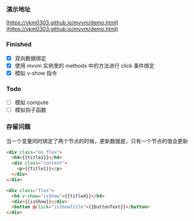 ### 演示地址
[https://vkm0303.github.io/mvvm/demo.html](https://vkm0303.github.io/mvvm/demo.html)

### Finished

- [x] 双向数据绑定
- [x] 使用 mvvm 实例里的 methods 中的方法进行 click 事件绑定
- [x] 模拟 v-show 指令

### Todo

- [ ] 模拟 compute
- [ ] 模拟钩子函数

### 存留问题

当一个变量同时绑定了两个节点的时候，更新数据是，只有一个节点的值会更新

```html
<div class="on flex">
  <h4>{{title1}}</h4>
  <div class="content">
    <p>{{title1}}</p>
  </div>
</div>
```

```html
<div class="flex">
  <h4 v-show="isShow">{{title4}}</h4>
  <div>{{isShow}}</div>
  <button @click="isShowTitle">{{buttonText}}</button>
</div>
```
